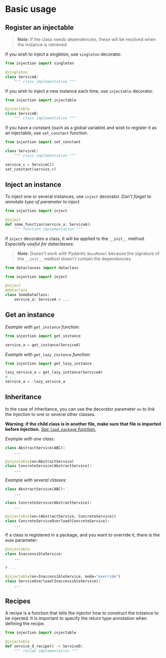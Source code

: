 # Basic usage

## Register an injectable

> **Note**: If the class needs dependencies, these will be resolved when the instance is retrieved.

If you wish to inject a singleton, use `singleton` decorator.

```python
from injection import singleton

@singleton
class ServiceA:
    """ class implementation """
```

If you wish to inject a new instance each time, use `injectable` decorator.

```python
from injection import injectable

@injectable
class ServiceB:
    """ class implementation """
```

If you have a constant (such as a global variable) and wish to register it as an injectable, use `set_constant`
function.

```python
from injection import set_constant

class ServiceC:
    """ class implementation """

service_c = ServiceC()
set_constant(service_c)
```

## Inject an instance

To inject one or several instances, use `inject` decorator.
_Don't forget to annotate type of parameter to inject._

```python
from injection import inject

@inject
def some_function(service_a: ServiceA):
    """ function implementation """
```

If `inject` decorates a class, it will be applied to the `__init__` method.
_Especially useful for dataclasses:_

> **Note**: Doesn't work with Pydantic `BaseModel` because the signature of the `__init__` method doesn't contain the
> dependencies.

```python
from dataclasses import dataclass

from injection import inject

@inject
@dataclass
class SomeDataClass:
    service_a: ServiceA = ...
```

## Get an instance

_Example with `get_instance` function:_

```python
from injection import get_instance

service_a = get_instance(ServiceA)
```

_Example with `get_lazy_instance` function:_

```python
from injection import get_lazy_instance

lazy_service_a = get_lazy_instance(ServiceA)
# ...
service_a = ~lazy_service_a
```

## Inheritance

In the case of inheritance, you can use the decorator parameter `on` to link the injection to one or several other
classes.

**Warning: if the child class is in another file, make sure that file is imported before injection.**
[_See `load_package` function._](utils.md#load_package)

_Example with one class:_

```python
class AbstractService(ABC):
    ...

@injectable(on=AbstractService)
class ConcreteService(AbstractService):
    ...
```

_Example with several classes:_

```python
class AbstractService(ABC):
    ...

class ConcreteService(AbstractService):
    ...

@injectable(on=(AbstractService, ConcreteService))
class ConcreteServiceOverload(ConcreteService):
    ...
```

If a class is registered in a package, and you want to override it, there is the `mode` parameter:

```python
@injectable
class InaccessibleService:
    ...

# ...

@injectable(on=InaccessibleService, mode="override")
class ServiceOverload(InaccessibleService):
    ...
```

## Recipes

A recipe is a function that tells the injector how to construct the instance to be injected. It is important to specify 
the return type annotation when defining the recipe.

```python
from injection import injectable

@injectable
def service_d_recipe() -> ServiceD:
    """ recipe implementation """
```
